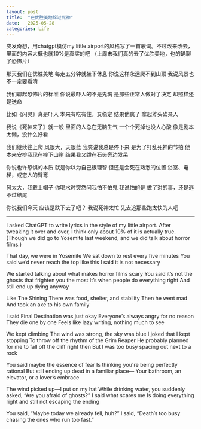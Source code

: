 ```yaml
---
layout: post
title:  "在优胜美地躲过死神"
date:   2025-05-28
categories: Life
---
```


突发奇想，用chatgpt模仿my little airport的风格写了一首歌词。不过改来改去，里面的内容大概也就10%是真实的吧
（上周末我们真的去了优胜美地，也的确聊了恐怖片）

那天我们在优胜美地
每走五分钟就坐下休息
你说这样永远爬不到山顶
我说风景也不一定要看清

我们聊起恐怖片的标准
你说最吓人的不是鬼魂
是那些正常人做对了决定
却照样还是送命

比如《闪灵》真是吓人
本来有吃有住，又稳定
结果他疯了
拿起斧头砍亲人

我说《死神来了》就一般
里面的人总在无脑生气
一个个死掉也没人心酸
像是剧本太懒，没什么好看

我们继续往上爬
风很大，天很蓝
我笑说我总是停下来
是为了打乱死神的节拍
他本来安排我现在摔下山崖
结果我又蹲在石头旁边发呆

你说也许恐惧的本质
就是你以为自己很理智
但还是会死在熟悉的位置
浴室、电梯，或恋人的臂弯

风太大，我戴上帽子
你喝水时突然问我怕不怕鬼
我说怕的是
做了对的事，还是逃不过结尾

你说我们今天
应该是跌下去了吧？
我说死神太忙
先去追那些跑太快的人吧

---

I asked ChatGPT to write lyrics in the style of my little airport.
After tweaking it over and over, I think only about 10% of it is actually true.
(Though we did go to Yosemite last weekend, and we did talk about horror films.)

That day, we were in Yosemite
We sat down to rest every five minutes
You said we’d never reach the top like this
I said it is not necessary

We started talking about what makes horror films scary
You said it’s not the ghosts that frighten you the most
It’s when people do everything right
And still end up dying anyway

Like The Shining
There was food, shelter, and stability
Then he went mad
And took an axe to his own family

I said Final Destination was just okay
Everyone’s always angry for no reason
They die one by one
Feels like lazy writing, nothing much to see

We kept climbing
The wind was strong, the sky was blue
I joked that I kept stopping
To throw off the rhythm of the Grim Reaper
He probably planned for me to fall off the cliff right then
But I was too busy spacing out next to a rock

You said maybe the essence of fear
Is thinking you're being perfectly rational
But still ending up dead in a familiar place—
Your bathroom, an elevator, or a lover’s embrace

The wind picked up—I put on my hat
While drinking water, you suddenly asked, “Are you afraid of ghosts?”
I said what scares me
Is doing everything right and still not escaping the ending

You said, “Maybe today
we already fell, huh?”
I said, “Death’s too busy
chasing the ones who run too fast.”
